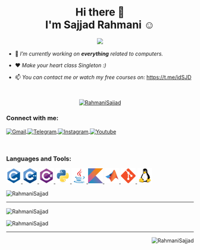 <!--
**RahmaniSajjad/RahmaniSajjad** is a ✨ _special_ ✨ repository because its `README.md` (this file) appears on your GitHub profile.
-->

<h1 align="center">Hi there 👋<br> I'm Sajjad Rahmani ☺️</h1>

<!--
Introducing Myself ...
-->


<p align="center">
  <img src="https://readme-typing-svg.herokuapp.com/?lines=Welcome+to+my+GitHub+Profile!&center=true&width=360&height=50">
</p>


- 🔭 *I’m currently working on **everything** related to computers.*

- ❤️ *Make your heart class Singleton :)*

- 📫 *You can contact me or watch my free courses on:* https://t.me/idSJD

<br>


<p align="center"> <a href="https://github.com/ryo-ma/github-profile-trophy"><img src="https://github-profile-trophy.vercel.app/?username=RahmaniSajjad&row=2&column=3" alt="RahmaniSajjad" /></a> </p>


<h3 align="left">Connect with me:</h3>
<p align="left">
<p align="left">
    <a href=mailto:rahmani.sajjad.dev@gmail.com>
            <img src="https://img.shields.io/badge/Gmail-aqua?style=flat&logo=gmail" align="center" alt="Gmail" />
    </a>
    <a href=https://t.me/idSJD>
            <img src="https://img.shields.io/badge/Telegram-blue?style=flat&logo=telegram" align="center" alt="Telegram" />
    </a>
    <a href=https://www.instagram.com/id_SJD>
            <img src="https://img.shields.io/badge/Instagram-aqua?style=flat&logo=instagram" align="center" alt="Instagram" />
    </a>
    <a href=https://youtube.com/channel/UCg3lQ2vhJA05rj9YT3fdvCg>
            <img src="https://img.shields.io/badge/Youtube-blue?style=flat&logo=youtube" align="center" alt="Youtube" />
    </a>
</p>
</p>
<br>


<h3 align="left">Languages and Tools:</h3>
<p align="left">
     <a href="https://www.cprogramming.com" target="_blank">
     <img src="https://raw.githubusercontent.com/devicons/devicon/master/icons/c/c-original.svg" alt="c" width="40" height="40"/>
     </a>
     <a href="https://isocpp.org" target="_blank">
     <img src="https://raw.githubusercontent.com/devicons/devicon/master/icons/cplusplus/cplusplus-original.svg" alt="cplusplus" width="40" height="40"/>
     </a>
     <a href="https://dotnet.microsoft.com/en-us/languages/csharp" target="_blank">
     <img src="https://raw.githubusercontent.com/devicons/devicon/master/icons/csharp/csharp-original.svg" alt="csharp" width="40" height="40"/>
     </a> 
     <a href="https://www.python.org" target="_blank">
     <img src="https://raw.githubusercontent.com/devicons/devicon/master/icons/python/python-original.svg" alt="python" width="40" height="40"/>
     </a> 
     <a href="https://www.java.com" target="_blank">
     <img src="https://raw.githubusercontent.com/devicons/devicon/master/icons/java/java-original.svg" alt="java" width="40" height="40"/>
     </a>
     <a href="https://kotlinlang.org" target="_blank">
     <img src="https://raw.githubusercontent.com/devicons/devicon/master/icons/kotlin/kotlin-original.svg" alt="kotlin" width="40" height="40"/>
     </a>
     <a href="https://www.mathworks.com" target="_blank">
     <img src="https://raw.githubusercontent.com/devicons/devicon/master/icons/matlab/matlab-original.svg" alt="matlab" width="40" height="40"/>
     </a>
     <a href="https://git-scm.com/" target="_blank">
     <img src="https://raw.githubusercontent.com/devicons/devicon/master/icons/git/git-original.svg" alt="git" width="40" height="40"/>
     </a> 
     <a href="https://www.linux.org/" target="_blank">
     <img src="https://raw.githubusercontent.com/devicons/devicon/master/icons/linux/linux-original.svg" alt="linux" width="40" height="40"/>
     </a> 
</p


<p><img align="center" src="https://github-readme-stats.vercel.app/api/top-langs?username=RahmaniSajjad&show_icons=true&locale=en&layout=compact" alt="RahmaniSajjad" /></p>

---

<p><img align="center" src="https://github-readme-stats.vercel.app/api?username=RahmaniSajjad&show_icons=true&locale=en" alt="RahmaniSajjad" /></p>
<p><img align="center" src="https://github-readme-streak-stats.herokuapp.com/?user=RahmaniSajjad&" alt="RahmaniSajjad" /></p>

---

<p align="right"> <img src="https://komarev.com/ghpvc/?username=RahmaniSajjad&label=Profile%20views&color=0e75b6&style=flat" alt="RahmaniSajjad" /> </p>
